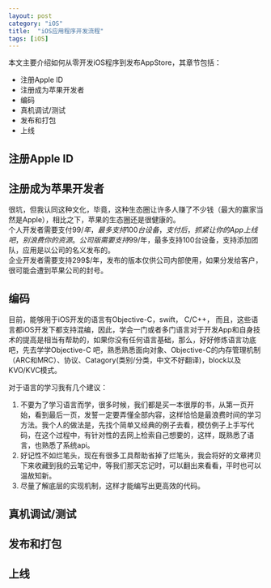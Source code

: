 ```yaml
---
layout: post
category: "iOS"
title:  "iOS应用程序开发流程"
tags: [iOS]
---
```


本文主要介绍如何从零开发iOS程序到发布AppStore，其章节包括：
* 注册Apple ID
* 注册成为苹果开发者
* 编码
* 真机调试/测试
* 发布和打包
* 上线


## 注册Apple ID
## 注册成为苹果开发者

很坑，但我认同这种文化，毕竟，这种生态圈让许多人赚了不少钱（最大的赢家当然是Apple），相比之下，苹果的生态圈还是很健康的。   
个人开发者需要支付99$/年，最多支持100台设备，支付后，抓紧让你的App上线吧，别浪费你的资源。   
公司版需要支持99$/年，最多支持100台设备，支持添加团队，应用是以公司的名义发布的。   
企业开发者需要支持299$/年，发布的版本仅供公司内部使用，如果分发给客户，很可能会遭到苹果公司的封号。      

## 编码
目前，能够用于iOS开发的语言有Objective-C，swift， C/C++， 而且，这些语言都iOS开发下都支持混编，因此，学会一门或者多门语言对于开发App和自身技术的提高是相当有帮助的，如果你没有任何语言基础，那么，好好修炼语言功底吧，先去学学Objective-C
吧，熟悉熟悉面向对象、Objective-C的内存管理机制（ARC和MRC）、协议、Catagory(类别/分类，中文不好翻译)，block以及KVO/KVC模式。

对于语言的学习我有几个建议：   
1. 不要为了学习语言而学，很多时候，我们都是买一本很厚的书，从第一页开始，看到最后一页，发誓一定要弄懂全部内容，这样恰恰是最浪费时间的学习方法。我个人的做法是，先找个简单又经典的例子去看，模仿例子上手写代码，在这个过程中，有针对性的去网上检索自己想要的，这样，既熟悉了语言，也熟悉了系统api。   
2. 好记性不如烂笔头，现在有很多工具帮助省掉了烂笔头，我会将好的文章拷贝下来收藏到我的云笔记中，等我们那天忘记时，可以翻出来看看，平时也可以温故知新。   
3. 尽量了解底层的实现机制，这样才能编写出更高效的代码。   

## 真机调试/测试
## 发布和打包
## 上线
